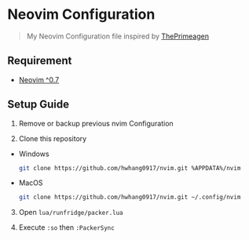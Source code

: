 # Neovim Configuration

> My Neovim Configuration file inspired by [ThePrimeagen](https://github.com/ThePrimeagen)

## Requirement

-   [Neovim ^0.7](https://neovim.io/)

## Setup Guide

1. Remove or backup previous nvim Configuration

2. Clone this repository

-   Windows

    ```sh
    git clone https://github.com/hwhang0917/nvim.git %APPDATA%/nvim
    ```

-   MacOS

    ```sh
    git clone https://github.com/hwhang0917/nvim.git ~/.config/nvim
    ```

3. Open `lua/runfridge/packer.lua`

4. Execute `:so` then `:PackerSync`
